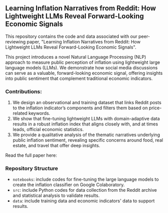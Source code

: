 ## Learning Inflation Narratives from Reddit: How Lightweight LLMs Reveal Forward-Looking Economic Signals

This repository contains the code and data associated with our peer-reviewing paper, "Learning Inflation Narratives from Reddit: How Lightweight LLMs Reveal Forward-Looking Economic Signals".

This project introduces a novel Natural Language Processing (NLP) approach to measure public perception of inflation using lightweight large language models (LLMs). We demonstrate how social media discussions can serve as a valuable, forward-looking economic signal, offering insights into public sentiment that complement traditional economic indicators.

### Contributions:
1.	We design an observational and training dataset that links Reddit posts to the inflation indicator’s components and filters them based on price-related keywords.
2.	We show that fine-tuning lightweight LLMs with domain-adaptive data results in a robust inflation index that aligns closely with, and at times leads, official economic statistics.
3.	We provide a qualitative analysis of the thematic narratives underlying public inflation sentiment, revealing specific concerns around food, real estate, and travel that offer deep insights. 

Read the full paper here:

### Repository Structure
- ``notebooks``: include codes for fine-tuning the large language models to create the inflation classifier on Google Colaboratory.
- ``src``: include Python codes for data collection from the Reddit archive and statistical analysis to validate results.
- ``data``: include training data and economic indicators' data to support results.
